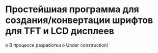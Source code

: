 # Простейшиая программа для создания/конвертации шрифтов для TFT и LCD дисплеев

o В процессе разработки
o Under construction!
